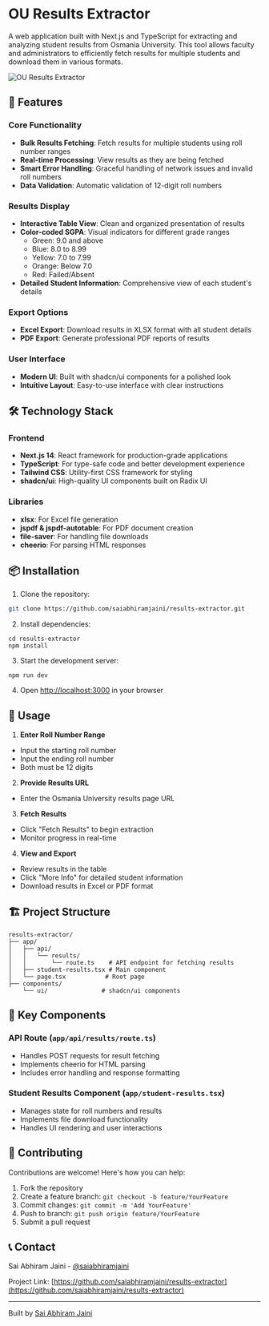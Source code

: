 # OU Results Extractor

A web application built with Next.js and TypeScript for extracting and analyzing student results from Osmania University. This tool allows faculty and administrators to efficiently fetch results for multiple students and download them in various formats.

![OU Results Extractor](https://github.com/user-attachments/assets/87da1d77-ea14-4913-8e74-6d4783e3668d)



## 🌟 Features

### Core Functionality
- **Bulk Results Fetching**: Fetch results for multiple students using roll number ranges
- **Real-time Processing**: View results as they are being fetched
- **Smart Error Handling**: Graceful handling of network issues and invalid roll numbers
- **Data Validation**: Automatic validation of 12-digit roll numbers

### Results Display
- **Interactive Table View**: Clean and organized presentation of results
- **Color-coded SGPA**: Visual indicators for different grade ranges
  - Green: 9.0 and above
  - Blue: 8.0 to 8.99
  - Yellow: 7.0 to 7.99
  - Orange: Below 7.0
  - Red: Failed/Absent
- **Detailed Student Information**: Comprehensive view of each student's details

### Export Options
- **Excel Export**: Download results in XLSX format with all student details
- **PDF Export**: Generate professional PDF reports of results

### User Interface
- **Modern UI**: Built with shadcn/ui components for a polished look
- **Intuitive Layout**: Easy-to-use interface with clear instructions

## 🛠️ Technology Stack

### Frontend
- **Next.js 14**: React framework for production-grade applications
- **TypeScript**: For type-safe code and better development experience
- **Tailwind CSS**: Utility-first CSS framework for styling
- **shadcn/ui**: High-quality UI components built on Radix UI

### Libraries
- **xlsx**: For Excel file generation
- **jspdf & jspdf-autotable**: For PDF document creation
- **file-saver**: For handling file downloads
- **cheerio**: For parsing HTML responses

## 📦 Installation

1. Clone the repository:
```bash
git clone https://github.com/saiabhiramjaini/results-extractor.git
```



2. Install dependencies:


```shellscript
cd results-extractor
npm install
```

3. Start the development server:


```shellscript
npm run dev
```

4. Open [http://localhost:3000](http://localhost:3000) in your browser


## 🚀 Usage

1. **Enter Roll Number Range**

- Input the starting roll number
- Input the ending roll number
- Both must be 12 digits



2. **Provide Results URL**

- Enter the Osmania University results page URL



3. **Fetch Results**

- Click "Fetch Results" to begin extraction
- Monitor progress in real-time



4. **View and Export**

- Review results in the table
- Click "More Info" for detailed student information
- Download results in Excel or PDF format





## 🏗️ Project Structure

```plaintext
results-extractor/
├── app/
│   ├── api/
│   │   └── results/
│   │       └── route.ts    # API endpoint for fetching results
│   ├── student-results.tsx # Main component
│   └── page.tsx           # Root page
├── components/
    └── ui/               # shadcn/ui components

```

## 🧩 Key Components

### API Route (`app/api/results/route.ts`)

- Handles POST requests for result fetching
- Implements cheerio for HTML parsing
- Includes error handling and response formatting


### Student Results Component (`app/student-results.tsx`)

- Manages state for roll numbers and results
- Implements file download functionality
- Handles UI rendering and user interactions


## 🤝 Contributing

Contributions are welcome! Here's how you can help:

1. Fork the repository
2. Create a feature branch: `git checkout -b feature/YourFeature`
3. Commit changes: `git commit -m 'Add YourFeature'`
4. Push to branch: `git push origin feature/YourFeature`
5. Submit a pull request



## 📞 Contact

Sai Abhiram Jaini - [@saiabhiramjaini](https://github.com/saiabhiramjaini)

Project Link: [https://github.com/saiabhiramjaini/results-extractor](https://github.com/saiabhiramjaini/results-extractor)

---

Built by [Sai Abhiram Jaini](https://github.com/saiabhiramjaini)
